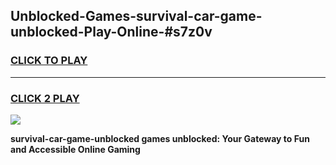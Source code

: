
## Unblocked-Games-survival-car-game-unblocked-Play-Online-#s7z0v
<h3>
<a href="https://premium.freeplayer.one?title=survival-car-game-unblocked&ref=24F">CLICK TO PLAY</a></h3>
<hr>

<h3>
<a href="https://premium.freeplayer.one?title=survival-car-game-unblocked&ref=24F">CLICK 2 PLAY</a>
  
</h3>

<a href="https://premium.freeplayer.one?title=survival-car-game-unblocked&ref=24F/"><img src="https://clearcache.store/games.png"></a>


**survival-car-game-unblocked games unblocked: Your Gateway to Fun and Accessible Online Gaming**
